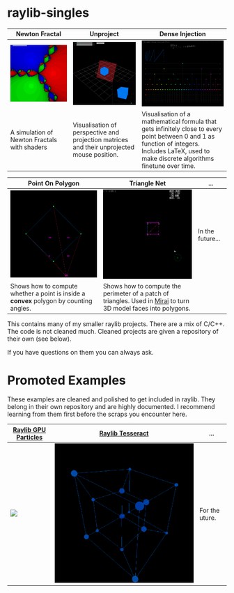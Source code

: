 # raylib-singles

Newton Fractal|Unproject|Dense Injection
-|-|-
![](Demos/newton.gif)|![](Demos/unproject.gif)|![](Demos/denseinjection.gif)
A simulation of Newton Fractals with shaders | Visualisation of perspective and projection matrices and their unprojected mouse position. | Visualisation of a mathematical formula that gets infinitely close to every point between 0 and 1 as function of integers. Includes LaTeX, used to make discrete algorithms finetune over time.

Point On Polygon|Triangle Net| ...
-|-|-
![](Demos/polygon.gif)|![](Demos/triangles.gif)|In the future...
Shows how to compute whether a point is inside a **convex** polygon by counting angles. | Shows how to compute the perimeter of a patch of triangles. Used in [Mirai](https://github.com/arceryz/Mirai) to turn 3D model faces into polygons.

This contains many of my smaller raylib projects. There are a mix of C/C++. The code is not cleaned much. Cleaned projects are given a repository of their own (see below).

If you have questions on them you can always ask.

# Promoted Examples

These examples are cleaned and polished to get included in raylib. They belong in their own repository and are highly documented. I recommend learning from them first before the scraps you encounter here.

 [Raylib GPU Particles](https://github.com/arceryz/raylib-gpu-particles) | [Raylib Tesseract](https://github.com/arceryz/raylib-tesseract)| ...
-|-|-
![](Demos/gpuparticles.gif) | ![](Demos/tesseract.gif) | For the uture.



